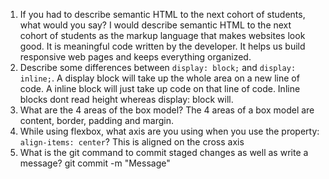 1. If you had to describe semantic HTML to the next cohort of students, what would you say?
I would describe semantic HTML to the next cohort of students as the markup language that makes websites look good. It is meaningful code written by the developer. It helps us build responsive web pages and keeps everything organized. 
2. Describe some differences between ```display: block;``` and ```display: inline;```.
A display block will take up the whole area on a new line of code.
A inline block will just take up code on that line of code. Inline blocks dont read height whereas display: block will.
3. What are the 4 areas of the box model?
The 4 areas of a box model are content, border, padding and margin. 
4. While using flexbox, what axis are you using when you use the property: ```align-items: center```?
This is aligned on the cross axis
5. What is the git command to commit staged changes as well as write a message? 
git commit -m "Message"